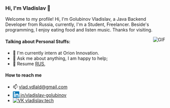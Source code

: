 ### Hi, I'm Vladislav 👋



Welcome to my profile! Hi, I'm Golubinov Vladislav, a Java Backend Developer from Russia, currently, I'm a Student, Freelancer. Beside's programming, I enjoy eating food and listen music. Thanks for visiting. 

<img align="right" alt="GIF" src="https://media.giphy.com/media/vzO0Vc8b2VBLi/giphy.gif" />

#### Talking about Personal Stuffs:

- 🌱 I'm currently intern at Orion Innovation.
- 💬 Ask me about anything, I am happy to help;
- 📝 Resume [RUS](https://drive.google.com/file/d/1tcJyhPRC6CnAz-zmKUrVEiLjvhjzqNaR/view?usp=sharing), <!-- [ENG](https://drive.google.com/file/d/1RfguKqbAZstOglUWOA6ta2O6ZUYlyJ7L/view?usp=sharing) -->

#### How to reach me
- 📫 vlad.vdlald@gmail.com
- <a href="https://linkedin.com/in/vladislav-golubinov"><img alt="LinkedIn" title="LinkedIn" height="20" width="20" src="https://raw.githubusercontent.com/vdlald/vdlald/master/etc/linkedin.svg" style="vertical-align: bottom;"> in/vladislav-golubinov</a>
- <a href="https://vk.com/vladislav.tech"><img alt="VK" title="VK" height="20" width="20" src="https://vk.com/images/icons/favicons/fav_logo.ico?6" style="vertical-align: bottom;"> vladislav.tech</a>

<!-- #### Languages and Tools:

<div>
  <img src="https://img.icons8.com/color/28/000000/spring-logo.png"/> 
  <img src="https://img.icons8.com/color/28/000000/docker.png"/>
  <img src="https://img.icons8.com/color/28/000000/java-coffee-cup-logo.png"/>
  <img src="https://img.icons8.com/color/28/000000/golang.png"/>
  <img src="https://img.icons8.com/color/28/000000/nodejs.png"/>
  <img src="https://img.icons8.com/color/28/000000/javascript.png"/>
  <img src="https://img.icons8.com/color/28/000000/django.png"/>
  <img src="https://img.icons8.com/color/28/000000/mongodb.png"/>
  <img src="https://img.icons8.com/metro/28/000000/mysql.png"/>
  <img src="https://img.icons8.com/color/28/000000/linux.png"/>
  <img src="https://img.icons8.com/color/28/000000/c-plus-plus-logo.png"/>
</div>

<br/> -->

<!-- ![Vdlald's github stats](https://github-readme-stats.vercel.app/api?username=vdlald&count_private=true) -->
